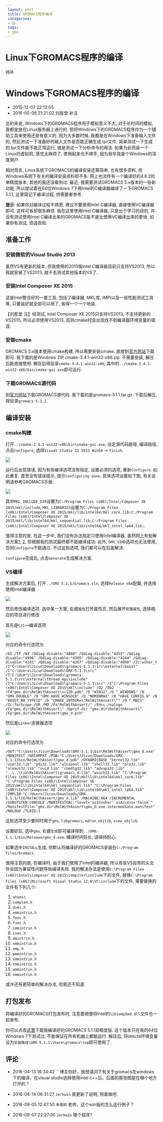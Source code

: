 ```yaml
---
 layout: post
 title: GROMACS程序编译
 categories:
 - 科
 tags:
 - gmx
---
```


# Linux下GROMACS程序的编译

待补

# Windows下GROMACS程序的编译

- 2015-12-07 22:12:05 
- 2016-05-06 21:21:02 刘胜堂 补注

总的来说, Windows下的GROMACS程序用于模拟意义不大, 对于长时间的模拟, 我都是放在Linux服务器上进行的. 但将Windows下的GROMACS程序作为一个辅助工具来使用还是有意义的. 因为大多数时候, 我都是在Windows下准备输入文件的, 然后测试一下准备好的输入文件是否能正确生成.tpr文件, 简单测试一下生成的.tpr文件能不能正常运行, 或是测试一下分析命令的用法. 如果为此而装一个Linux的虚拟机, 感觉太麻烦了, 使用起来也不顺手, 因为我毕竟是个Windows的深度用户.

相对而言, Linux系统下GROMACS的编译安装还算简单, 也有很多资料, 但Windows系统下有关的编译安装资料却不多. 网上也流传有一个编译好的4.6.2的单精度版本, 其他的我还没看到过. 最近, 我需要测试GROMACS 5.x版本的一些新功能, 所以就试着在64位Windows 7下用Intel的C编译器编译了一下GROMACS 5.1.1, 这里简记下编译过程, 供需要者参考.

__提示__: 如果你对编译过程不熟悉, 建议不要使用Intel C编译器, 直接使用VC编译器即可, 这样可省却很多麻烦. 我在这里使用Intel C编译器, 只是出于学习的目的, 并没有测试使用Intel C编译出来的GROMACS是不是比使用VC编译出来的更快. 如果你有测试, 烦请告知.

## 准备工作

### 安装微软的Visual Studio 2013

虽然VS有更新的版本, 但我使用的2015版Intel C编译器目前只支持VS2013, 所以我就安装了VS2013, 就不去测试其他版本的VS了.

### 安装Intel Composer XE 2015

这是Intel整合好的一套工具, 包括了编译器, MKL库, IMPI以及一些性能测试工具等, 只要装好就全部可以用了, 省得一个一个地装.

【刘胜堂 注】经测试, Intel Composer XE 2015只支持VS2013, 不支持更新的VS2015, 所以必须使用VS2013, 否则cmake时会出现找不到编译器环境变量的错误.

### 安装cmake

GROMACS 5.x版本使用cmake构建, 所以需要安装cmake. 直接到[官方网站](https://cmake.org/download/)下载即可. 我下载的是Windows ZIP cmake-3.4.1-win32-x86.zip. 不需要安装, 解压后能直接使用. 解压后得目录`cmake-3.4.1-win32-x86`, 其中的`../cmake-3.4.1-win32-x86/bin/cmake-gui.exe`即可运行.

### 下载GROMACS源代码

到[官方网站](http://www.gromacs.org/Downloads)下载GROMACS源代码. 我下载的是gromacs-5.1.1.tar.gz. 下载后解压, 得目录`gromacs-5.1.1`.

## 编译安装

### cmake构建

打开`..\cmake-3.4.1-win32-x86\bin\cmake-gui.exe`, 设定源代码路径, 编译路径, 点击`Configure`, 选择`Visual Studio 12 2013 Win64` -> `Finish`.

![](/pic/GMX_cmake.png)

运行后出现错误, 因为有些编译选项没有指定, 设置必须的选项, 重新`Configure`. 如此重复, 直至没有错误提示, 提示`Configuring done`. 具体选项设置如下图, 有关说明请参考GROMACS手册.

![](/pic/GMX_option.png)

其中`MKL_INCLUDE_DIR`设置为`C:/Program Files (x86)/Intel/Composer XE 2015/mkl/include`, `MKL_LIBRARIES`设置为`C:/Program Files (x86)/Intel/Composer XE 2015/mkl/lib/intel64/mkl_core.lib;C:/Program Files (x86)/Intel/Composer XE 2015/mkl/lib/intel64/mkl_sequential.lib;C:/Program Files (x86)/Intel/Composer XE 2015/mkl/lib/intel64/mkl_intel_lp64.lib;`.

值得注意的是, 在这一步中, 我们没有办法指定只使用Intel编译器, 虽然网上有些解决方案[1](http://stackoverflow.com/questions/27623110/how-to-generate-a-visual-studio-project-that-uses-the-intel-compiler-using-cmake), [2](https://software.intel.com/en-us/forums/intel-c-compiler/topic/456288), 但根据我的测试最终都不能编译成功. 此外, `GMX_SIMD`选项也无法使用, 否则`Configure`不能通过. 不过这些选项, 我们都可以在后面解决.

`Configure`完成后, 点击`Generate`生成解决方案.

### VS编译

生成解决方案后, 打开`../GMX-5.1.1/Gromacs.sln`, 选择`Release x64`配置, 并选择使用Intel编译器

![](/pic/GMX_intel.png)

然后修改编译选项. 选中某一方案, 右键`属性`打开属性页, 然后展开`配置属性`, 选择相应的项目进行修改

首先是`C/C++`编译选项

![](/pic/GMX_c.png)

对应的命令行选项为

	/GS /TP /W3 /Qdiag-disable:"4800" /Qdiag-disable:"4355" /Qdiag-disable:"4996" /Qdiag-disable:"4305" /Qdiag-disable:"4244" /Qdiag-disable:"4101" /Qdiag-disable:"4267" /Qdiag-disable:"4090" /Zc:wchar_t /I"C:\Users\Jicun\Downloads\gromacs-5.1.1\src\external\boost" /I"C:\Users\Jicun\Downloads\GMX-5.1.1\src" /I"C:\Users\Jicun\Downloads\gromacs-5.1.1\src\external\thread_mpi\include" /I"C:\Users\Jicun\Downloads\gromacs-5.1.1\src" /I"C:\Program Files (x86)\Intel\Composer XE 2015\mkl\include" /O2 /Ob2 /Fd"gmx.dir\RelWithAssert\vc120.pdb" /D "WIN32" /D "_WINDOWS" /D "GMX_DOUBLE" /D "GMX_HAVE_WINSOCK" /D "NOMINMAX" /D "HAVE_CONFIG_H" /D "BOOST_NO_TYPEID" /D "CMAKE_INTDIR=\"RelWithAssert\"" /D "_MBCS" /Zc:forScope /GR /MD /Fa"RelWithAssert/" /EHsc /nologo /Fo"gmx.dir\RelWithAssert\" /Qprof-dir "gmx.dir\RelWithAssert\" /Fp"gmx.dir\RelWithAssert\gmx_d.pch" 

然后是`Linker`连接器选项

![](/pic/GMX_link.png)

对应的命令行选项为

	/OUT:"C:\Users\Jicun\Downloads\GMX-5.1.1\bin\RelWithAssert\gmx_d.exe" /MANIFEST /NXCOMPAT /PDB:"C:/Users/Jicun/Downloads/GMX-5.1.1/bin/RelWithAssert/gmx_d.pdb" /DYNAMICBASE "kernel32.lib" "user32.lib" "gdi32.lib" "winspool.lib" "shell32.lib" "ole32.lib" "oleaut32.lib" "uuid.lib" "comdlg32.lib" "advapi32.lib" "..\..\lib\RelWithAssert\gromacs_d.lib" "wsock32.lib" "C:\Program Files (x86)\Intel\Composer XE 2015\mkl\lib\intel64\mkl_core.lib" "C:\Program Files (x86)\Intel\Composer XE 2015\mkl\lib\intel64\mkl_sequential.lib" "C:\Program Files (x86)\Intel\Composer XE 2015\mkl\lib\intel64\mkl_intel_lp64.lib" /IMPLIB:"C:/Users/Jicun/Downloads/GMX-5.1.1/lib/RelWithAssert/gmx_d.lib" /MACHINE:X64 /INCREMENTAL /SUBSYSTEM:CONSOLE /MANIFESTUAC:"level='asInvoker' uiAccess='false'" /ManifestFile:"gmx.dir\RelWithAssert\gmx_d.exe.intermediate.manifest" /NOLOGO /TLBID:1 

这些选项至少要同时用于`gmx`, `libgromacs`, `mdrun_objlib`, `view_objlib`.

设置好后, 选中`gmx`, 右键`生成`即可编译得到`../GMX-5.1.1/bin/Release/gmx_d.exe`. 编译时间较长, 请保持耐心.

如果选中`INSTALL`生成, 则默认将编译好的GROMACS安装在`C:/Program Files/Gromacs`.

值得注意的是, 在编译时, 由于我们使用了Intel的编译器, 所以有些VS自带的头文件会因为兼容性问题导致编译失败. 我的解决办法是使用`C:\Program Files (x86)\Intel\Composer XE 2015\compiler\include`下的文件, 替换`C:\Program Files (x86)\Microsoft Visual Studio 12.0\VC\include`下的文件, 需要替换的文件有下列几个:

1. `atomic`
1. `complex.h`
1. `dvec.h`
1. `emmintrin.h`
1. `fenv.h`
1. `fvec.h`
1. `immintrin.h`
1. `ivec.h`
1. `mmintrin.h`
1. `nmmintrin.h`
1. `omp.h`
1. `pmmintrin.h`
1. `smmintrin.h`
1. `tmmintrin.h`
1. `wmmintrin.h`
1. `xmmintrin.h`

或许还有更简单的解决办法, 但我还不知道.

## 打包发布

将编译好的GROMACS打包发布时, 注意要顺便将Intel的`libiomp5md.dll`文件也一起发布.

你可以点击[这里](/Prog/GMX-5.1.1.zip)下载我编译好的GROMACS 5.1.1双精度版. 这个版本只在我的64位Windows 7下测试过, 不能保证在所有机器上都能运行. 解压后, 将`GMXLIB`环境变量设为`安装路径\GMX-5.1.1\share\gromacs\top`即可使用了.

## 评论

- 2016-04-13 16:34:42 `` 博主你好，我想请问下有关于gromacs在windows下的编译，在visual studio选择使用intel c++后，后面的那张图是在哪个地方打开的？
- 2016-04-14 06:31:27 `Jerkwin` 我更新了说明, 照着做吧.

- 2016-09-05 12:47:50 `朱雪刚` 老师，这个win版的怎么运行例子？
- 2016-09-07 22:27:00 `Jerkwin` 哪个程序?
